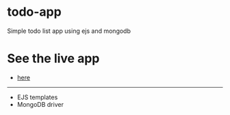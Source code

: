 # todo-app
Simple todo list app using ejs and mongodb

# See the live app 
- [here](https://twodo-app.herokuapp.com/)
---
* EJS templates
* MongoDB driver
